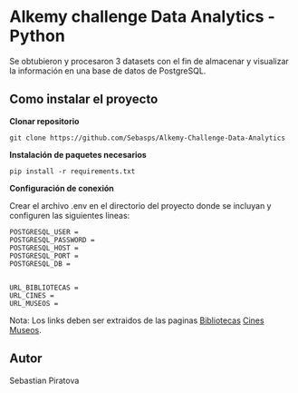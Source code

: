 # Alkemy challenge Data Analytics - Python
Se obtubieron y procesaron 3 datasets con el fin de almacenar y visualizar la información en una base de datos de PostgreSQL.

## Como instalar el proyecto
**Clonar repositorio**
```
git clone https://github.com/Sebasps/Alkemy-Challenge-Data-Analytics
```
**Instalación de paquetes necesarios**
```
pip install -r requirements.txt
```
**Configuración de conexión**

Crear el archivo .env en el directorio del proyecto donde se incluyan y configuren las siguientes lineas:
```
POSTGRESQL_USER =
POSTGRESQL_PASSWORD =
POSTGRESQL_HOST =
POSTGRESQL_PORT =
POSTGRESQL_DB =


URL_BIBLIOTECAS =
URL_CINES =
URL_MUSEOS =
```
Nota: Los links deben ser extraidos de las paginas 
[Bibliotecas](https://datos.gob.ar/dataset/cultura-mapa-cultural-espacios-culturales/archivo/cultura_01c6c048-dbeb-44e0-8efa-6944f73715d7)
[Cines](https://datos.gob.ar/dataset/cultura-mapa-cultural-espacios-culturales/archivo/cultura_392ce1a8-ef11-4776-b280-6f1c7fae16ae)
[Museos](https://datos.gob.ar/dataset/cultura-mapa-cultural-espacios-culturales/archivo/cultura_4207def0-2ff7-41d5-9095-d42ae8207a5d).

## Autor
Sebastian Piratova
